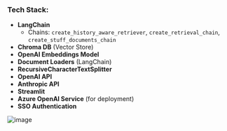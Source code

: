 ### **Tech Stack:**
- **LangChain**
  - Chains: `create_history_aware_retriever`, `create_retrieval_chain`, `create_stuff_documents_chain`
- **Chroma DB** (Vector Store)
- **OpenAI Embeddings Model**
- **Document Loaders** (LangChain)
- **RecursiveCharacterTextSplitter**
- **OpenAI API**
- **Anthropic API**
- **Streamlit**
- **Azure OpenAI Service** (for deployment)
- **SSO Authentication**

![image](https://github.com/user-attachments/assets/aaae934e-4897-4f34-b3fc-edfb00df22ec)
